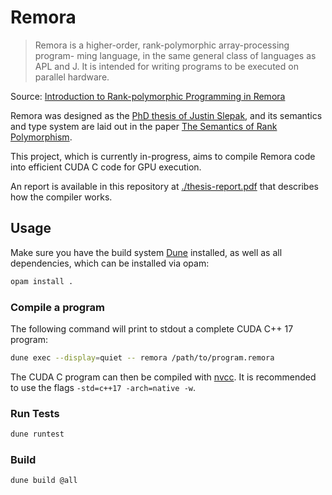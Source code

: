 # Remora

> Remora is a higher-order, rank-polymorphic array-processing program- ming language, in the same general class of languages as APL and J. It is intended for writing programs to be executed on parallel hardware.

Source: [Introduction to Rank-polymorphic Programming in Remora](https://arxiv.org/abs/1912.13451)

Remora was designed as the [PhD thesis of Justin Slepak](https://ccs.neu.edu/~jrslepak/Dissertation.pdf), and its semantics and type system are laid out in the paper [The Semantics of Rank Polymorphism](https://arxiv.org/abs/1907.00509).

This project, which is currently in-progress, aims to compile Remora code into efficient CUDA C code for GPU execution.

An report is available in this repository at [./thesis-report.pdf](./thesis-report.pdf) that describes how the compiler works.

## Usage

Make sure you have the build system [Dune](https://github.com/ocaml/dune) installed, as well as all dependencies, which can be installed via opam:

```bash
opam install .
```

### Compile a program

The following command will print to stdout a complete CUDA C++ 17 program:

```bash
dune exec --display=quiet -- remora /path/to/program.remora
```

The CUDA C program can then be compiled with [nvcc](https://docs.nvidia.com/cuda/cuda-compiler-driver-nvcc/index.html).
It is recommended to use the flags `-std=c++17 -arch=native -w`.

### Run Tests

```bash
dune runtest
```

### Build

```bash
dune build @all
```
